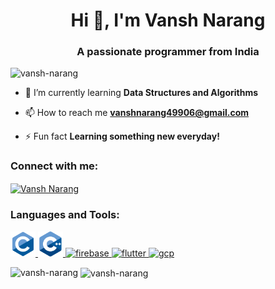 <h1 align="center">Hi 👋, I'm Vansh Narang</h1>
<h3 align="center">A passionate programmer from India</h3>

<p align="left"> <img src="https://komarev.com/ghpvc/?username=vansh-narang&label=Profile%20views&color=0e75b6&style=flat" alt="vansh-narang" /> </p>

- 🌱 I’m currently learning **Data Structures and Algorithms**

- 📫 How to reach me **vanshnarang49906@gmail.com**

- ⚡ Fun fact **Learning something new everyday!**

<h3 align="left">Connect with me:</h3>
<p align="left">
<a href="https://linkedin.com/in/vansh narang" target="blank"><img align="center" src="https://raw.githubusercontent.com/rahuldkjain/github-profile-readme-generator/master/src/images/icons/Social/linked-in-alt.svg" alt="Vansh Narang" height="30" width="40" /></a>
</p>

<h3 align="left">Languages and Tools:</h3>
<p align="left"> <a href="https://www.cprogramming.com/" target="_blank" rel="noreferrer"> <img src="https://raw.githubusercontent.com/devicons/devicon/master/icons/c/c-original.svg" alt="c" width="40" height="40"/> </a> <a href="https://www.w3schools.com/cpp/" target="_blank" rel="noreferrer"> <img src="https://raw.githubusercontent.com/devicons/devicon/master/icons/cplusplus/cplusplus-original.svg" alt="cplusplus" width="40" height="40"/> </a> <a href="https://firebase.google.com/" target="_blank" rel="noreferrer"> <img src="https://www.vectorlogo.zone/logos/firebase/firebase-icon.svg" alt="firebase" width="40" height="40"/> </a> <a href="https://flutter.dev" target="_blank" rel="noreferrer"> <img src="https://www.vectorlogo.zone/logos/flutterio/flutterio-icon.svg" alt="flutter" width="40" height="40"/> </a> <a href="https://cloud.google.com" target="_blank" rel="noreferrer"> <img src="https://www.vectorlogo.zone/logos/google_cloud/google_cloud-icon.svg" alt="gcp" width="40" height="40"/> </a> </p>

<p><img align="left" src="https://github-readme-stats.vercel.app/api/top-langs?username=vansh-narang&show_icons=true&locale=en&layout=compact" alt="vansh-narang" /></p>

<p>&nbsp;<img align="center" src="https://github-readme-stats.vercel.app/api?username=vansh-narang&show_icons=true&locale=en" alt="vansh-narang" /></p>

